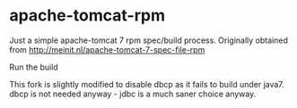 apache-tomcat-rpm
=================

Just a simple apache-tomcat 7 rpm spec/build process.  Originally obtained
from http://meinit.nl/apache-tomcat-7-spec-file-rpm

Run the build

This fork is slightly modified to disable dbcp as it fails to build under java7.
dbcp is not needed anyway - jdbc is a much saner choice anyway.
